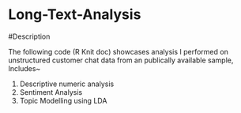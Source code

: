 # Long-Text-Analysis


#Description

The following code (R Knit doc) showcases analysis I performed on unstructured customer chat data from an publically available sample,
Includes~
1. Descriptive numeric analysis
2. Sentiment Analysis
3. Topic Modelling using LDA
